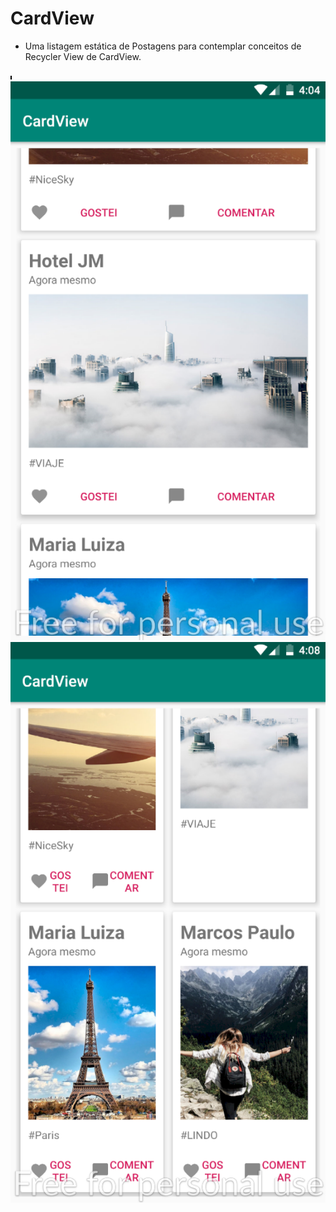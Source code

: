 # CardView

* Uma listagem estática de Postagens para contemplar conceitos de Recycler View de CardView.

![vertial](images/img.png)
![horizontal](images/img2.png)
![grid](images/img3.png)
